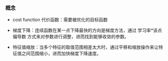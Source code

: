 ### 概念

* cost function 代价函数：需要被优化的目标函数

* 梯度下降：连续函数在某一点下降最快的方向是梯度方法，通过 学习率*该点偏导数 方式来对参数进行调整，进而找到能够收敛的参数。
* 特征值缩放：当多个特征的取值范围相差太大时，通过平移和缩放操作来让特征值之间范围缩小，进而加快梯度下降速度。




